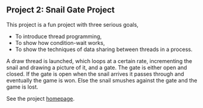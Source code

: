 ## Project 2: Snail Gate Project

 This project is a fun project with three serious goals,
- To introduce thread programming,
- To show how condition-wait works,
- To show the techniques of data sharing between threads in a process. 

A draw thread is launched, which loops at a certain rate, incrementing the snail and drawing a picture of it, and a gate. 
The gate is either open and closed. If the gate is open when the snail arrives it passes through and eventually the game is won. 
Else the snail smushes against the gate and the game is lost. 

See the project [homepage](https://www.cs.miami.edu/home/burt/learning/csc421.231/proj2/).
